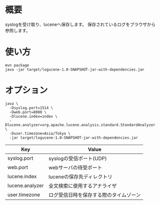 # 概要
syslogを受け取り、luceneへ保存します。
保存されているログをブラウザから参照します。

# 使い方
```
mvn package
java -jar target/logucene-1.0-SNAPSHOT-jar-with-dependencies.jar
```

# オプション
```
java \
  -Dsyslog.port=1514 \
  -Dweb.port=8080 \
  -Dlucene.index=index \
  -Dlucene.analyzer=org.apache.lucene.analysis.standard.StandardAnalyzer \
  -Duser.timezone=Asia/Tokyo \
  -jar target/logucene-1.0-SNAPSHOT-jar-with-dependencies.jar
```
| Key             | Value                                  |
| --------------- | -------------------------------------- |
| syslog.port     | syslogの受信ポート(UDP)                |
| web.port        | webサーバの待受ポート                  |
| lucene.index    | luceneの保存先ディレクトリ             |
| lucene.analyzer | 全文検索に使用するアナライザ           |
| user.timezone   | ログ受信日時を保存する際のタイムゾーン |
